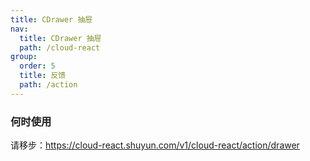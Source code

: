 ```yaml
---
title: CDrawer 抽屉
nav:
  title: CDrawer 抽屉
  path: /cloud-react
group:
  order: 5
  title: 反馈
  path: /action
---
```


### 何时使用

请移步：https://cloud-react.shuyun.com/v1/cloud-react/action/drawer

[comment]: <> (### Menu)

[comment]: <> (| 属性        | 说明                 | 类型             | 默认值     |)

[comment]: <> (| ----------- | -------------------- | ---------------- | ---------- |)

[comment]: <> (| closable	      |是否显示左上角的关闭按钮		             | boolean |true    |)

[comment]: <> (| mask  | 是否展示遮罩	         | boolean  | true      |)

[comment]: <> (| maskClosable      |点击蒙层是否允许关闭	             | boolean  |true|)

[comment]: <> (| placement  | 抽屉的方向	      | 'top'、 'right' 、 'bottom'、 'left' |   right    |)

[comment]: <> (| open  | Drawer 是否可见   | boolean 	 |    -    |)

[comment]: <> (| onClose  | 点击遮罩层或左上角叉或取消按钮的回调	              | function&#40;e&#41;	 |-        |)


[comment]: <> ( ### 代码演示 )

[comment]: <> (<embed src="@components/c-drawer/demos/basic.md" />)

